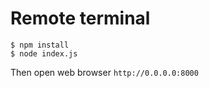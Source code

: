 # Remote terminal

```
$ npm install
$ node index.js
```

Then open web browser `http://0.0.0.0:8000`
